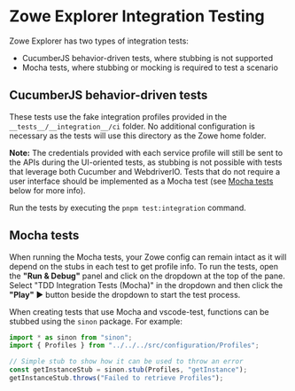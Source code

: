 # Zowe Explorer Integration Testing

Zowe Explorer has two types of integration tests:

- CucumberJS behavior-driven tests, where stubbing is not supported
- Mocha tests, where stubbing or mocking is required to test a scenario

## CucumberJS behavior-driven tests

These tests use the fake integration profiles provided in the `__tests__/__integration__/ci` folder. No additional configuration is necessary as the tests will use this directory as the Zowe home folder.

**Note:** The credentials provided with each service profile will still be sent to the APIs during the UI-oriented tests, as stubbing is not possible with tests that leverage both Cucumber and WebdriverIO. Tests that do not require a user interface should be implemented as a Mocha test (see [Mocha tests](#mocha-tests) below for more info).

Run the tests by executing the `pnpm test:integration` command.

## Mocha tests

When running the Mocha tests, your Zowe config can remain intact as it will depend on the stubs in each test to get profile info.
To run the tests, open the **"Run & Debug"** panel and click on the dropdown at the top of the pane. Select "TDD Integration Tests (Mocha)" in the dropdown and then click the **"Play"** ▶️ button beside the dropdown to start the test process.

When creating tests that use Mocha and vscode-test, functions can be stubbed using the `sinon` package. For example:

```ts
import * as sinon from "sinon";
import { Profiles } from "../../../src/configuration/Profiles";

// Simple stub to show how it can be used to throw an error
const getInstanceStub = sinon.stub(Profiles, "getInstance");
getInstanceStub.throws("Failed to retrieve Profiles");
```
